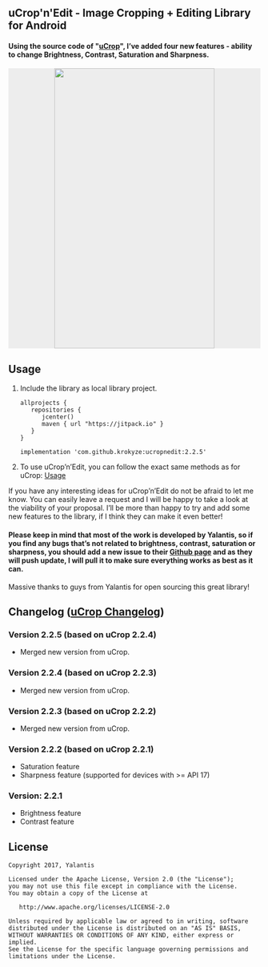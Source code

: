 ## uCrop'n'Edit - Image Cropping + Editing Library for Android

#### Using the source code of "<a href="https://github.com/Yalantis/uCrop">uCrop</a>", I’ve added four new features - ability to change Brightness, Contrast, Saturation and Sharpness.

<p align="center" style="background-color:#ededed">
  <img src="preview.gif" width="320" height="560">
</p>

## Usage

1. Include the library as local library project.

	```
	allprojects {
	   repositories {
	      jcenter()
	      maven { url "https://jitpack.io" }
	   }
	}
	```

    ``` implementation 'com.github.krokyze:ucropnedit:2.2.5' ```
    
2. To use uCrop’n’Edit, you can follow the exact same methods as for uCrop: <a href="https://github.com/Yalantis/uCrop#usage">Usage</a>

If you have any interesting ideas for uCrop’n’Edit do not be afraid to let me know. You can easily leave a request and I will be happy to take a look at the viability of your proposal. I’ll be more than happy to try and add some new features to the library, if I think they can make it even better!

#### Please keep in mind that most of the work is developed by Yalantis, so if you find any bugs that’s not related to brightness, contrast, saturation or sharpness, you should add a new issue to their <a href="https://github.com/Yalantis/uCrop/issues">Github page</a> and as they will push update, I will pull it to make sure everything works as best as it can.

Massive thanks to guys from Yalantis for open sourcing this great library!

## Changelog (<a href="https://github.com/Yalantis/uCrop#changelog">uCrop Changelog</a>)

### Version 2.2.5 (based on uCrop 2.2.4)

  * Merged new version from uCrop.

### Version 2.2.4 (based on uCrop 2.2.3)

  * Merged new version from uCrop.

### Version 2.2.3 (based on uCrop 2.2.2)

  * Merged new version from uCrop.

### Version 2.2.2 (based on uCrop 2.2.1)

  * Saturation feature
  * Sharpness feature (supported for devices with >= API 17)

### Version: 2.2.1

  * Brightness feature
  * Contrast feature

## License

    Copyright 2017, Yalantis

    Licensed under the Apache License, Version 2.0 (the "License");
    you may not use this file except in compliance with the License.
    You may obtain a copy of the License at

       http://www.apache.org/licenses/LICENSE-2.0

    Unless required by applicable law or agreed to in writing, software
    distributed under the License is distributed on an "AS IS" BASIS,
    WITHOUT WARRANTIES OR CONDITIONS OF ANY KIND, either express or implied.
    See the License for the specific language governing permissions and
    limitations under the License.
